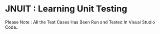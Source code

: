 # JNUIT : Learning Unit Testing

 Please Note : All the Test Cases Has Been Run and Tested In Visual Studio Code..

 
